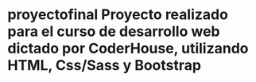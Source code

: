 # proyectofinal Proyecto realizado para el curso de desarrollo web dictado por CoderHouse, utilizando HTML, Css/Sass y Bootstrap
